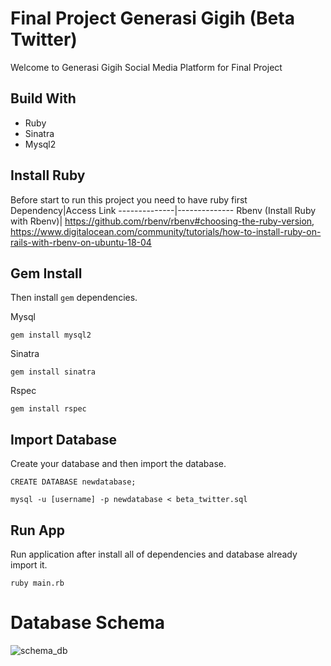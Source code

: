 <h1>Final Project Generasi Gigih (Beta Twitter)</h1>
<p> Welcome to Generasi Gigih Social Media Platform for Final Project </p>

## Build With
- Ruby
- Sinatra
- Mysql2

## Install Ruby
Before start to run this project you need to have ruby first
Dependency|Access Link
--------------|--------------
Rbenv (Install Ruby with Rbenv)| https://github.com/rbenv/rbenv#choosing-the-ruby-version, https://www.digitalocean.com/community/tutorials/how-to-install-ruby-on-rails-with-rbenv-on-ubuntu-18-04

## Gem Install
Then install `gem` dependencies.

Mysql 
````
gem install mysql2
````
Sinatra
````
gem install sinatra
````
Rspec
````
gem install rspec
````

## Import Database
Create your database and then import the database.
````
CREATE DATABASE newdatabase;

mysql -u [username] -p newdatabase < beta_twitter.sql
````

## Run App
Run application after install all of dependencies and database already import it.
````
ruby main.rb
````

# Database Schema
![schema_db](https://user-images.githubusercontent.com/45842303/129661900-b2a24660-96a0-44c3-9580-f654357fd8df.jpg)
